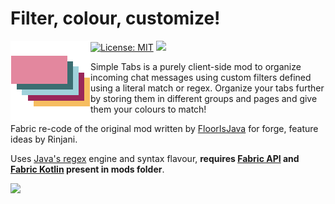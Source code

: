# Filter, colour, customize!
<img align="left" src="src/main/resources/assets/simpletabs/icon.png">

[![License: MIT](https://img.shields.io/badge/License-MIT-yellow.svg)](https://github.com/otcathatsya/simple-tabs/blob/main/LICENSE)
[![](https://img.shields.io/github/release/otcathatsya/simple-tabs.svg?include_prereleases&label=pre-release&logo=github)](https://github.com/otcathatsya/simple-tabs/releases)

Simple Tabs is a purely client-side mod to organize incoming chat messages using custom filters defined using a literal match or regex.
Organize your tabs further by storing them in different groups and pages and give them your colours to match!

Fabric re-code of the original mod written by [FloorIsJava](https://gitlab.com/FloorIsJava/SimpleTabs) for forge, feature ideas by Rinjani. 

Uses [Java's regex](https://docs.oracle.com/javase/7/docs/api/java/util/regex/Pattern.html) engine and syntax flavour,
**requires [Fabric API]() and [Fabric Kotlin](https://www.curseforge.com/minecraft/mc-mods/fabric-language-kotlin) present in mods folder**.

<img src="https://i.imgur.com/fKvKur5.png">
